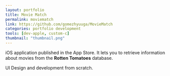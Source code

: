 ```yaml
---
layout: portfolio
title: Movie Match
permalink: moviematch
link: https://github.com/gomezhyuuga/MovieMatch
categories: portfolio development
tools: [dev-apple, custom-c]
thumbnail: "thumbnail.png"
---
```


iOS application published in the App Store. It lets you
to retrieve information about movies from the **Rotten
Tomatoes** database.

UI Design and development from scratch.
